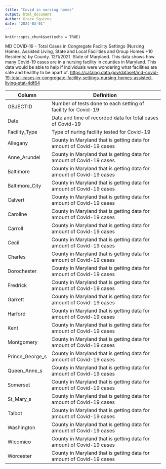 ```yaml
---
title: "Covid in nursing homes"
output: html_document
Author: Grace Squires
date: "2024-03-01"
---
```


```{r setup, include=FALSE}
knitr::opts_chunk$set(echo = TRUE)
```

MD COVID-19 - Total Cases in Congregate Facility Settings (Nursing Homes, Assisted Living, State and Local Facilities and Group Homes +10 Residents) by County. 12/1/2021. State of Maryland. This data shows how many Covid-19 cases are in a nursing facility in counties in Maryland. This data would be able to help if individuals were wondering what facilities are safe and healthy to be apart of. <https://catalog.data.gov/dataset/md-covid-19-total-cases-in-congregate-facility-settings-nursing-homes-assisted-living-stat-4df64>

| Column          | Definition                                                           |
|-----------------|----------------------------------------------------------------------|
| OBJECTID        | Number of tests done to each setting of facility for Covid-19        |
| Date            | Date and time of recorded data for total cases of Covid-19           |
| Facility_Type   | Type of nuring facility tested for Covid-19                          |
| Allegany        | County in Maryland that is getting data for amount of Covid-19 cases |
| Anne_Arundel    | County in Maryland that is getting data for amount of Covid-19 cases |
| Baltimore       | County in Maryland that is getting data for amount of Covid-19 cases |
| Baltimore_City  | County in Maryland that is getting data for amount of Covid-19 cases |
| Calvert         | County in Maryland that is getting data for amount of Covid-19 cases |
| Caroline        | County in Maryland that is getting data for amount of Covid-19 cases |
| Carroll         | County in Maryland that is getting data for amount of Covid-19 cases |
| Cecil           | County in Maryland that is getting data for amount of Covid-19 cases |
| Charles         | County in Maryland that is getting data for amount of Covid-19 cases |
| Dorochester     | County in Maryland that is getting data for amount of Covid-19 cases |
| Fredrick        | County in Maryland that is getting data for amount of Covid-19 cases |
| Garrett         | County in Maryland that is getting data for amount of Covid-19 cases |
| Harford         | County in Maryland that is getting data for amount of Covid-19 cases |
| Kent            | County in Maryland that is getting data for amount of Covid-19 cases |
| Montgomery      | County in Maryland that is getting data for amount of Covid-19 cases |
| Prince_George_s | County in Maryland that is getting data for amount of Covid-19 cases |
| Queen_Anne_s    | County in Maryland that is getting data for amount of Covid-19 cases |
| Somerset        | County in Maryland that is getting data for amount of Covid-19 cases |
| St_Mary_s       | County in Maryland that is getting data for amount of Covid-19 cases |
| Talbot          | County in Maryland that is getting data for amount of Covid-19 cases |
| Washington      | County in Maryland that is getting data for amount of Covid-19 cases |
| Wicomico        | County in Maryland that is getting data for amount of Covid-19 cases |
| Worcester       | County in Maryland that is getting data for amount of Covid-19 cases |
